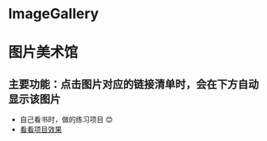 # ImageGallery
# 图片美术馆
## 主要功能：点击图片对应的链接清单时，会在下方自动显示该图片
- 自己看书时，做的练习项目 :blush:
- [看看项目效果](https://caiyuanyuan.github.io/hello-ghpages/)
